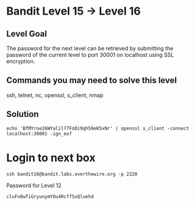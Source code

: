 # Bandit Level 15 → Level 16

## Level Goal

The password for the next level can be retrieved by submitting the password of the current level to port 30001 on localhost using SSL encryption.

## Commands you may need to solve this level

ssh, telnet, nc, openssl, s_client, nmap

## Solution

```
echo 'BfMYroe26WYalil77FoDi9qh59eK5xNr' | openssl s_client -connect localhost:30001 -ign_eof
```

# Login to next box
```
ssh bandit16@bandit.labs.overthewire.org -p 2220
```

Password for Level 12
```
cluFn8wTiGryunymYOu4RcffSxQluehd
```
